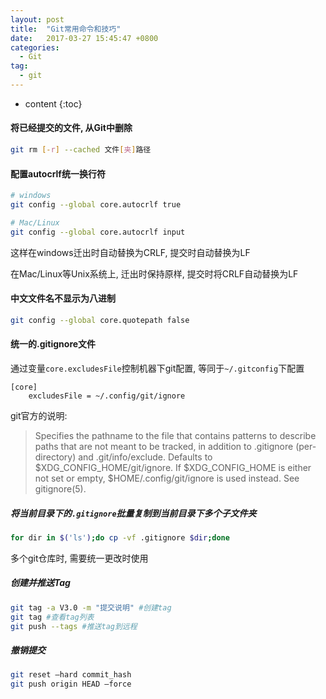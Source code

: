 ```yaml
---
layout: post
title:  "Git常用命令和技巧"
date:   2017-03-27 15:45:47 +0800
categories:
  - Git
tag:
  - git
---
```


* content
{:toc}

#### 将已经提交的文件, 从Git中删除
``` sh
git rm [-r] --cached 文件[夹]路径
```

#### 配置autocrlf统一换行符
``` sh
# windows
git config --global core.autocrlf true

# Mac/Linux
git config --global core.autocrlf input
```
这样在windows迁出时自动替换为CRLF, 提交时自动替换为LF

在Mac/Linux等Unix系统上, 迁出时保持原样, 提交时将CRLF自动替换为LF

#### 中文文件名不显示为八进制
``` sh
git config --global core.quotepath false
```

#### 统一的.gitignore文件

通过变量`core.excludesFile`控制机器下git配置, 等同于`~/.gitconfig`下配置

``` config
[core]
	excludesFile = ~/.config/git/ignore
```

git官方的说明:
>Specifies the pathname to the file that contains patterns to describe paths that are not meant to be tracked, in addition to .gitignore (per-directory) and .git/info/exclude. Defaults to $XDG_CONFIG_HOME/git/ignore. If $XDG_CONFIG_HOME is either not set or empty, $HOME/.config/git/ignore is used instead. See gitignore(5).


##### 将当前目录下的`.gitignore`批量复制到当前目录下多个子文件夹
``` sh
for dir in $('ls');do cp -vf .gitignore $dir;done
```
多个git仓库时, 需要统一更改时使用

##### 创建并推送Tag

``` sh
git tag -a V3.0 -m "提交说明" #创建tag
git tag #查看tag列表
git push --tags #推送tag到远程
```

##### 撤销提交
``` sh
git reset –hard commit_hash
git push origin HEAD –force
```
